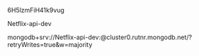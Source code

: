 6H5lzmFiH41k9vug

Netflix-api-dev

mongodb+srv://Netflix-api-dev:<password>@cluster0.rutnr.mongodb.net/<dbname>?retryWrites=true&w=majority